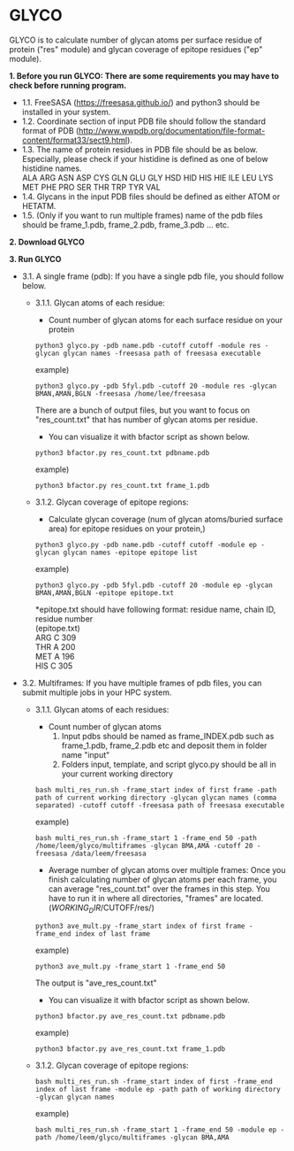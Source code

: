 # GLYCO

GLYCO is to calculate number of glycan atoms per surface residue of protein ("res" module) and glycan coverage of epitope residues ("ep" module).

**1. Before you run GLYCO: There are some requirements you may have to check before running program.<br />**
   - 1.1. FreeSASA (https://freesasa.github.io/) and python3 should be installed in your system.<br />
   - 1.2. Coordinate section of input PDB file should follow the standard format of PDB (http://www.wwpdb.org/documentation/file-format-content/format33/sect9.html).<br />
   - 1.3. The name of protein residues in PDB file should be as below. Especially, please check if your histidine is defined as one of below histidine names.<br />
    ALA ARG ASN ASP CYS GLN GLU GLY HSD HID HIS HIE ILE LEU LYS MET PHE PRO SER THR TRP TYR VAL<br />
   - 1.4. Glycans in the input PDB files should be defined as either ATOM or HETATM.<br />
   - 1.5. (Only if you want to run multiple frames) name of the pdb files should be frame_1.pdb, frame_2.pdb, frame_3.pdb ... etc.

**2. Download GLYCO**

**3. Run GLYCO<br />**
   - 3.1. A single frame (pdb): If you have a single pdb file, you should follow below.<br />
     - 3.1.1. Glycan atoms of each residue:<br />
     
       - Count number of glycan atoms for each surface residue on your protein<br />
       ```
       python3 glyco.py -pdb name.pdb -cutoff cutoff -module res -glycan glycan names -freesasa path of freesasa executable
       ```
       example)
       ```
       python3 glyco.py -pdb 5fyl.pdb -cutoff 20 -module res -glycan BMAN,AMAN,BGLN -freesasa /home/lee/freesasa
       ```
       There are a bunch of output files, but you want to focus on "res_count.txt" that has number of glycan atoms per residue.<br />
       
       - You can visualize it with bfactor script as shown below.<br /> 
       ```
       python3 bfactor.py res_count.txt pdbname.pdb
       ```
       example)
       ```
       python3 bfactor.py res_count.txt frame_1.pdb
       ```
       
     - 3.1.2. Glycan coverage of epitope regions:<br />
       
       - Calculate glycan coverage (num of glycan atoms/buried surface area) for epitope residues on your protein,)<br />
       ```
       python3 glyco.py -pdb name.pdb -cutoff cutoff -module ep -glycan glycan names -epitope epitope list
       ```
       example)
       ```
       python3 glyco.py -pdb 5fyl.pdb -cutoff 20 -module ep -glycan BMAN,AMAN,BGLN -epitope epitope.txt
       ```
       *epitope.txt should have following format: residue name, chain ID, residue number<br />
         (epitope.txt)<br />
          ARG C 309<br />
          THR A 200<br />
          MET A 196<br />
          HIS C 305<br />
 
   - 3.2. Multiframes: If you have multiple frames of pdb files, you can submit multiple jobs in your HPC system. <br />
     - 3.1.1. Glycan atoms of each residues:<br />
       - Count number of glycan atoms
         1) Input pdbs should be named as frame_INDEX.pdb such as frame_1.pdb, frame_2.pdb etc and deposit them in folder name "input"
         2) Folders input, template, and script glyco.py should be all in your current working directory
       ```
       bash multi_res_run.sh -frame_start index of first frame -path path of current working directory -glycan glycan names (comma separated) -cutoff cutoff -freesasa path of freesasa executable
       ```
       example)
       ```
       bash multi_res_run.sh -frame_start 1 -frame_end 50 -path /home/leem/glyco/multiframes -glycan BMA,AMA -cutoff 20 -freesasa /data/leem/freesasa
       ```
       - Average number of glycan atoms over multiple frames: Once you finish calculating number of glycan atoms per each frame, you can average "res_count.txt" over the frames in this step. You have to run it in where all directories, "frames" are located. ($WORKING_DIR/$CUTOFF/res/)<br /> 
       ```
       python3 ave_mult.py -frame_start index of first frame -frame_end index of last frame
       ```
       example) 
       ```
       python3 ave_mult.py -frame_start 1 -frame_end 50 
       ```
       The output is "ave_res_count.txt"
     
       - You can visualize it with bfactor script as shown below.<br /> 
       ```
       python3 bfactor.py ave_res_count.txt pdbname.pdb
       ```
       example)
       ```
       python3 bfactor.py ave_res_count.txt frame_1.pdb
       ```
     - 3.1.2. Glycan coverage of epitope regions:<br />
       ```
       bash multi_res_run.sh -frame_start index of first -frame_end index of last frame -module ep -path path of working directory -glycan glycan names
       ```
       example)
       ```
       bash multi_res_run.sh -frame_start 1 -frame_end 50 -module ep -path /home/leem/glyco/multiframes -glycan BMA,AMA
       ```
       
     

